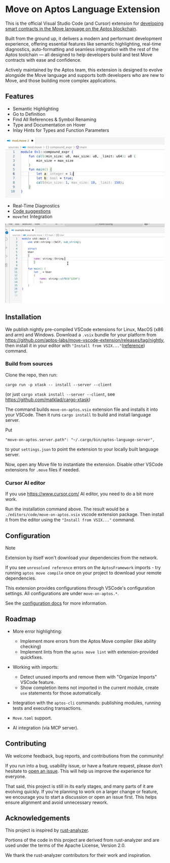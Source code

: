 # Move on Aptos Language Extension

This is the official Visual Studio Code (and Cursor) extension for [developing smart contracts in the Move language on the Aptos blockchain](https://aptos.dev/en/build/smart-contracts).

Built from the ground up, it delivers a modern and performant development experience, offering essential features like semantic highlighting, real-time diagnostics, auto-formatting and seamless integration with the rest of the Aptos toolchain — all designed to help developers build and test Move contracts with ease and confidence.

Actively maintained by the Aptos team, this extension is designed to evolve alongside the Move language and supports both developers who are new to Move, and those building more complex applications.

## Features

- Semantic Highlighting
- Go to Definition  
- Find All References & Symbol Renaming
- Type and Documentation on Hover
- Inlay Hints for Types and Function Parameters

<img src="docs/images/inlay_hints.png" alt="inlay_hints" width="650"/>

- Real-Time Diagnostics
- [Code suggestions](docs/quickfixes.md)
- `movefmt` Integration

<img src="docs/images/format.gif" alt="format.gif" width="650"/>

## Installation

We publish nightly pre-compiled VSCode extensions for Linux, MacOS (x86 and arm) and Windows. 
Download a `.vsix` bundle for your platform from https://github.com/aptos-labs/move-vscode-extension/releases/tag/nightly, 
then install it in your editor with 
`"Install from VSIX..."`([reference](https://code.visualstudio.com/docs/configure/extensions/extension-marketplace#_install-from-a-vsix)) command.

### Build from sources

Clone the repo, then run:
```
cargo run -p xtask -- install --server --client
```
(or just `cargo xtask install --server --client`, see https://github.com/matklad/cargo-xtask) 

The command builds `move-on-aptos.vsix` extension file and installs it into your VSCode. 
Then it runs `cargo install` to build and install language server.

Put

```
"move-on-aptos.server.path": "~/.cargo/bin/aptos-language-server",
```

to your `settings.json` to point the extension to your locally built language server.

Now, open any Move file to instantiate the extension. Disable other VSCode extensions for `.move` files if needed.

### Cursor AI editor

If you use https://www.cursor.com/ AI editor, you need to do a bit more work.

Run the installation command above. The result would be a `./editors/code/move-on-aptos.vsix` vscode extension package.
Then install it from the editor using the `"Install from VSIX..."` command.

## Configuration

> [!NOTE]
> Extension by itself won't download your dependencies from the network.
>
> If you see `unresolved reference` errors on the `AptosFramework` imports -
> try running `aptos move compile` once on your project to download your remote dependencies.

This extension provides configurations through VSCode's configuration settings.
All configurations are under `move-on-aptos.*`.

See the [configuration docs](https://github.com/aptos-labs/move-vscode-extension/blob/main/docs/configuration.md)
for more information.

## Roadmap

* More error highlighting:
  - Implement more errors from the Aptos Move compiler (like ability checking)
  - Implement lints from the `aptos move lint` with extension-provided quickfixes.

* Working with imports:
  - Detect unused imports and remove them with "Organize Imports" VSCode feature. 
  - Show completion items not imported in the current module, create `use` statements for those automatically.

* Integration with the `aptos-cli` commands: publishing modules, running tests and executing transactions. 

* `Move.toml` support.

* AI integration (via MCP server). 

## Contributing

We welcome feedback, bug reports, and contributions from the community!

If you run into a bug, usability issue, or have a feature request, please don’t hesitate to [open an issue](../../issues). This will help us improve the experience for everyone.

That said, this project is still in its early stages, and many parts of it are evolving quickly. If you're planning to work on a larger change or feature, we encourage you to start a discussion or open an issue first. This helps ensure alignment and avoid unnecessary rework.

## Acknowledgements

This project is inspired by [rust-analyzer](https://github.com/rust-lang/rust-analyzer).

Portions of the code in this project are derived from rust-analyzer and are used under 
the terms of the Apache License, Version 2.0.

We thank the rust-analyzer contributors for their work and inspiration.